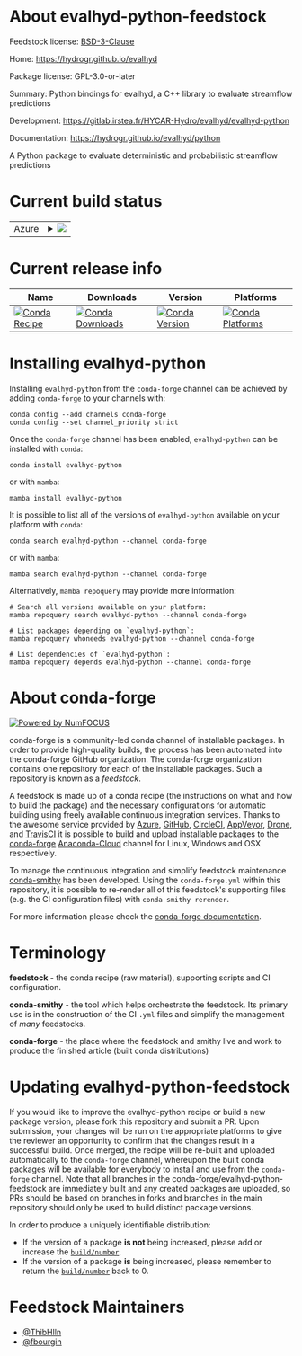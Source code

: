 About evalhyd-python-feedstock
==============================

Feedstock license: [BSD-3-Clause](https://github.com/conda-forge/evalhyd-python-feedstock/blob/main/LICENSE.txt)

Home: https://hydrogr.github.io/evalhyd

Package license: GPL-3.0-or-later

Summary: Python bindings for evalhyd, a C++ library to evaluate streamflow predictions

Development: https://gitlab.irstea.fr/HYCAR-Hydro/evalhyd/evalhyd-python

Documentation: https://hydrogr.github.io/evalhyd/python

A Python package to evaluate deterministic and probabilistic
streamflow predictions


Current build status
====================


<table>
    
  <tr>
    <td>Azure</td>
    <td>
      <details>
        <summary>
          <a href="https://dev.azure.com/conda-forge/feedstock-builds/_build/latest?definitionId=19398&branchName=main">
            <img src="https://dev.azure.com/conda-forge/feedstock-builds/_apis/build/status/evalhyd-python-feedstock?branchName=main">
          </a>
        </summary>
        <table>
          <thead><tr><th>Variant</th><th>Status</th></tr></thead>
          <tbody><tr>
              <td>linux_64_numpy1.21python3.10.____cpython</td>
              <td>
                <a href="https://dev.azure.com/conda-forge/feedstock-builds/_build/latest?definitionId=19398&branchName=main">
                  <img src="https://dev.azure.com/conda-forge/feedstock-builds/_apis/build/status/evalhyd-python-feedstock?branchName=main&jobName=linux&configuration=linux%20linux_64_numpy1.21python3.10.____cpython" alt="variant">
                </a>
              </td>
            </tr><tr>
              <td>linux_64_numpy1.21python3.8.____cpython</td>
              <td>
                <a href="https://dev.azure.com/conda-forge/feedstock-builds/_build/latest?definitionId=19398&branchName=main">
                  <img src="https://dev.azure.com/conda-forge/feedstock-builds/_apis/build/status/evalhyd-python-feedstock?branchName=main&jobName=linux&configuration=linux%20linux_64_numpy1.21python3.8.____cpython" alt="variant">
                </a>
              </td>
            </tr><tr>
              <td>linux_64_numpy1.21python3.9.____cpython</td>
              <td>
                <a href="https://dev.azure.com/conda-forge/feedstock-builds/_build/latest?definitionId=19398&branchName=main">
                  <img src="https://dev.azure.com/conda-forge/feedstock-builds/_apis/build/status/evalhyd-python-feedstock?branchName=main&jobName=linux&configuration=linux%20linux_64_numpy1.21python3.9.____cpython" alt="variant">
                </a>
              </td>
            </tr><tr>
              <td>linux_64_numpy1.23python3.11.____cpython</td>
              <td>
                <a href="https://dev.azure.com/conda-forge/feedstock-builds/_build/latest?definitionId=19398&branchName=main">
                  <img src="https://dev.azure.com/conda-forge/feedstock-builds/_apis/build/status/evalhyd-python-feedstock?branchName=main&jobName=linux&configuration=linux%20linux_64_numpy1.23python3.11.____cpython" alt="variant">
                </a>
              </td>
            </tr><tr>
              <td>osx_64_numpy1.21python3.10.____cpython</td>
              <td>
                <a href="https://dev.azure.com/conda-forge/feedstock-builds/_build/latest?definitionId=19398&branchName=main">
                  <img src="https://dev.azure.com/conda-forge/feedstock-builds/_apis/build/status/evalhyd-python-feedstock?branchName=main&jobName=osx&configuration=osx%20osx_64_numpy1.21python3.10.____cpython" alt="variant">
                </a>
              </td>
            </tr><tr>
              <td>osx_64_numpy1.21python3.8.____cpython</td>
              <td>
                <a href="https://dev.azure.com/conda-forge/feedstock-builds/_build/latest?definitionId=19398&branchName=main">
                  <img src="https://dev.azure.com/conda-forge/feedstock-builds/_apis/build/status/evalhyd-python-feedstock?branchName=main&jobName=osx&configuration=osx%20osx_64_numpy1.21python3.8.____cpython" alt="variant">
                </a>
              </td>
            </tr><tr>
              <td>osx_64_numpy1.21python3.9.____cpython</td>
              <td>
                <a href="https://dev.azure.com/conda-forge/feedstock-builds/_build/latest?definitionId=19398&branchName=main">
                  <img src="https://dev.azure.com/conda-forge/feedstock-builds/_apis/build/status/evalhyd-python-feedstock?branchName=main&jobName=osx&configuration=osx%20osx_64_numpy1.21python3.9.____cpython" alt="variant">
                </a>
              </td>
            </tr><tr>
              <td>osx_64_numpy1.23python3.11.____cpython</td>
              <td>
                <a href="https://dev.azure.com/conda-forge/feedstock-builds/_build/latest?definitionId=19398&branchName=main">
                  <img src="https://dev.azure.com/conda-forge/feedstock-builds/_apis/build/status/evalhyd-python-feedstock?branchName=main&jobName=osx&configuration=osx%20osx_64_numpy1.23python3.11.____cpython" alt="variant">
                </a>
              </td>
            </tr><tr>
              <td>win_64_numpy1.21python3.10.____cpython</td>
              <td>
                <a href="https://dev.azure.com/conda-forge/feedstock-builds/_build/latest?definitionId=19398&branchName=main">
                  <img src="https://dev.azure.com/conda-forge/feedstock-builds/_apis/build/status/evalhyd-python-feedstock?branchName=main&jobName=win&configuration=win%20win_64_numpy1.21python3.10.____cpython" alt="variant">
                </a>
              </td>
            </tr><tr>
              <td>win_64_numpy1.21python3.8.____cpython</td>
              <td>
                <a href="https://dev.azure.com/conda-forge/feedstock-builds/_build/latest?definitionId=19398&branchName=main">
                  <img src="https://dev.azure.com/conda-forge/feedstock-builds/_apis/build/status/evalhyd-python-feedstock?branchName=main&jobName=win&configuration=win%20win_64_numpy1.21python3.8.____cpython" alt="variant">
                </a>
              </td>
            </tr><tr>
              <td>win_64_numpy1.21python3.9.____cpython</td>
              <td>
                <a href="https://dev.azure.com/conda-forge/feedstock-builds/_build/latest?definitionId=19398&branchName=main">
                  <img src="https://dev.azure.com/conda-forge/feedstock-builds/_apis/build/status/evalhyd-python-feedstock?branchName=main&jobName=win&configuration=win%20win_64_numpy1.21python3.9.____cpython" alt="variant">
                </a>
              </td>
            </tr><tr>
              <td>win_64_numpy1.23python3.11.____cpython</td>
              <td>
                <a href="https://dev.azure.com/conda-forge/feedstock-builds/_build/latest?definitionId=19398&branchName=main">
                  <img src="https://dev.azure.com/conda-forge/feedstock-builds/_apis/build/status/evalhyd-python-feedstock?branchName=main&jobName=win&configuration=win%20win_64_numpy1.23python3.11.____cpython" alt="variant">
                </a>
              </td>
            </tr>
          </tbody>
        </table>
      </details>
    </td>
  </tr>
</table>

Current release info
====================

| Name | Downloads | Version | Platforms |
| --- | --- | --- | --- |
| [![Conda Recipe](https://img.shields.io/badge/recipe-evalhyd--python-green.svg)](https://anaconda.org/conda-forge/evalhyd-python) | [![Conda Downloads](https://img.shields.io/conda/dn/conda-forge/evalhyd-python.svg)](https://anaconda.org/conda-forge/evalhyd-python) | [![Conda Version](https://img.shields.io/conda/vn/conda-forge/evalhyd-python.svg)](https://anaconda.org/conda-forge/evalhyd-python) | [![Conda Platforms](https://img.shields.io/conda/pn/conda-forge/evalhyd-python.svg)](https://anaconda.org/conda-forge/evalhyd-python) |

Installing evalhyd-python
=========================

Installing `evalhyd-python` from the `conda-forge` channel can be achieved by adding `conda-forge` to your channels with:

```
conda config --add channels conda-forge
conda config --set channel_priority strict
```

Once the `conda-forge` channel has been enabled, `evalhyd-python` can be installed with `conda`:

```
conda install evalhyd-python
```

or with `mamba`:

```
mamba install evalhyd-python
```

It is possible to list all of the versions of `evalhyd-python` available on your platform with `conda`:

```
conda search evalhyd-python --channel conda-forge
```

or with `mamba`:

```
mamba search evalhyd-python --channel conda-forge
```

Alternatively, `mamba repoquery` may provide more information:

```
# Search all versions available on your platform:
mamba repoquery search evalhyd-python --channel conda-forge

# List packages depending on `evalhyd-python`:
mamba repoquery whoneeds evalhyd-python --channel conda-forge

# List dependencies of `evalhyd-python`:
mamba repoquery depends evalhyd-python --channel conda-forge
```


About conda-forge
=================

[![Powered by
NumFOCUS](https://img.shields.io/badge/powered%20by-NumFOCUS-orange.svg?style=flat&colorA=E1523D&colorB=007D8A)](https://numfocus.org)

conda-forge is a community-led conda channel of installable packages.
In order to provide high-quality builds, the process has been automated into the
conda-forge GitHub organization. The conda-forge organization contains one repository
for each of the installable packages. Such a repository is known as a *feedstock*.

A feedstock is made up of a conda recipe (the instructions on what and how to build
the package) and the necessary configurations for automatic building using freely
available continuous integration services. Thanks to the awesome service provided by
[Azure](https://azure.microsoft.com/en-us/services/devops/), [GitHub](https://github.com/),
[CircleCI](https://circleci.com/), [AppVeyor](https://www.appveyor.com/),
[Drone](https://cloud.drone.io/welcome), and [TravisCI](https://travis-ci.com/)
it is possible to build and upload installable packages to the
[conda-forge](https://anaconda.org/conda-forge) [Anaconda-Cloud](https://anaconda.org/)
channel for Linux, Windows and OSX respectively.

To manage the continuous integration and simplify feedstock maintenance
[conda-smithy](https://github.com/conda-forge/conda-smithy) has been developed.
Using the ``conda-forge.yml`` within this repository, it is possible to re-render all of
this feedstock's supporting files (e.g. the CI configuration files) with ``conda smithy rerender``.

For more information please check the [conda-forge documentation](https://conda-forge.org/docs/).

Terminology
===========

**feedstock** - the conda recipe (raw material), supporting scripts and CI configuration.

**conda-smithy** - the tool which helps orchestrate the feedstock.
                   Its primary use is in the construction of the CI ``.yml`` files
                   and simplify the management of *many* feedstocks.

**conda-forge** - the place where the feedstock and smithy live and work to
                  produce the finished article (built conda distributions)


Updating evalhyd-python-feedstock
=================================

If you would like to improve the evalhyd-python recipe or build a new
package version, please fork this repository and submit a PR. Upon submission,
your changes will be run on the appropriate platforms to give the reviewer an
opportunity to confirm that the changes result in a successful build. Once
merged, the recipe will be re-built and uploaded automatically to the
`conda-forge` channel, whereupon the built conda packages will be available for
everybody to install and use from the `conda-forge` channel.
Note that all branches in the conda-forge/evalhyd-python-feedstock are
immediately built and any created packages are uploaded, so PRs should be based
on branches in forks and branches in the main repository should only be used to
build distinct package versions.

In order to produce a uniquely identifiable distribution:
 * If the version of a package **is not** being increased, please add or increase
   the [``build/number``](https://docs.conda.io/projects/conda-build/en/latest/resources/define-metadata.html#build-number-and-string).
 * If the version of a package **is** being increased, please remember to return
   the [``build/number``](https://docs.conda.io/projects/conda-build/en/latest/resources/define-metadata.html#build-number-and-string)
   back to 0.

Feedstock Maintainers
=====================

* [@ThibHlln](https://github.com/ThibHlln/)
* [@fbourgin](https://github.com/fbourgin/)

